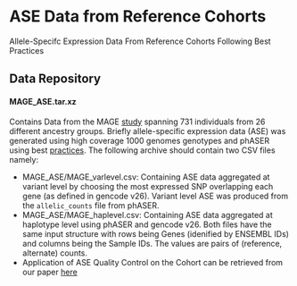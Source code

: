 # ASE Data from Reference Cohorts
Allele-Specifc Expression Data From Reference Cohorts Following Best Practices

## Data Repository
#### MAGE_ASE.tar.xz
Contains Data from the MAGE [study](https://github.com/mccoy-lab/MAGE)  spanning 731 individuals from 26 different ancestry groups. Briefly allele-specific expression data (ASE) was generated using high coverage 1000 genomes genotypes and phASER using best [practices](https://genomebiology.biomedcentral.com/articles/10.1186/s13059-015-0762-6). The following archive should contain two CSV files namely:
* MAGE_ASE/MAGE_varlevel.csv: Containing ASE data aggregated at variant level by choosing the most expressed SNP overlapping each gene (as defined in gencode v26). Variant level ASE was produced from the ```allelic_counts``` file from phASER. 
* MAGE_ASE/MAGE_haplevel.csv: Containing ASE data aggregated at haplotype level using phASER and gencode v26.
Both files have the same input structure with rows being Genes (idenified by ENSEMBL IDs) and columns being the Sample IDs. The values are pairs of (reference, alternate) counts.
* Application of ASE Quality Control on the Cohort can be retrieved from our paper [here]()

